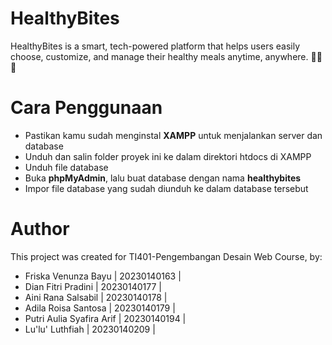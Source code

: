 # HealthyBites

HealthyBites is a smart, tech-powered platform that helps users easily choose, customize, and manage their healthy meals anytime, anywhere. 📲🥬🍄

# Cara Penggunaan
- Pastikan kamu sudah menginstal **XAMPP** untuk menjalankan server dan database
- Unduh dan salin folder proyek ini ke dalam direktori htdocs di XAMPP
- Unduh file database
- Buka **phpMyAdmin**, lalu buat database dengan nama **healthybites**
- Impor file database yang sudah diunduh ke dalam database tersebut

# Author
This project was created for TI401-Pengembangan Desain Web Course, by:
- Friska Venunza Bayu | 20230140163 |
- Dian Fitri Pradini | 20230140177 |
- Aini Rana Salsabil | 20230140178 |
- Adila Roisa Santosa | 20230140179 |
- Putri Aulia Syafira Arif | 20230140194 |
- Lu'lu' Luthfiah | 20230140209 |
